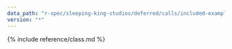 ```yaml
---
data_path: "r-spec/sleeping-king-studios/deferred/calls/included-examples"
version: "*"
---
```


{% include reference/class.md %}
